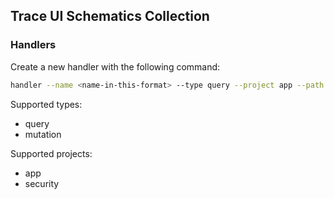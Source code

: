 ## Trace UI Schematics Collection

### Handlers

Create a new handler with the following command:

```sh
handler --name <name-in-this-format> --type query --project app --path <path>
```

Supported types:

- query
- mutation

Supported projects:

- app
- security
